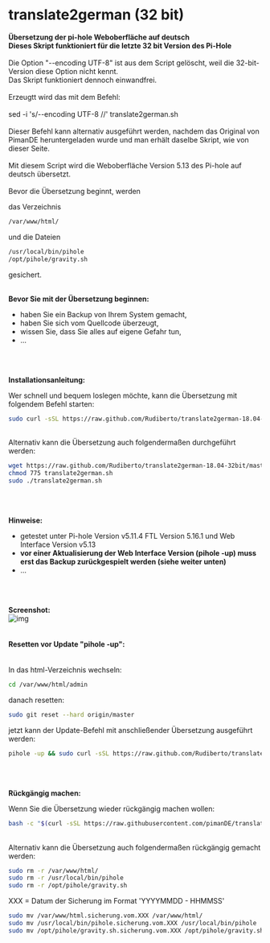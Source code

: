 # translate2german (32 bit)
**Übersetzung der pi-hole Weboberfläche auf deutsch**<br>
**Dieses Skript funktioniert für die letzte 32 bit Version des Pi-Hole**<br>
<br>
Die Option "--encoding UTF-8" ist aus dem Script gelöscht, weil die 32-bit-Version diese Option nicht kennt.<br>
Das Skript funktioniert dennoch einwandfrei.<br>
<br>
Erzeugtt wird das mit dem Befehl:<br>
<br>
sed -i 's/--encoding UTF-8 //' translate2german.sh<br>
<br>
Dieser Befehl kann alternativ ausgeführt werden, nachdem das Original von PimanDE heruntergeladen wurde und man erhält daselbe Skript, wie von dieser Seite.
<br>
<br>
Mit diesem Script wird die Weboberfläche Version 5.13 des Pi-hole auf deutsch übersetzt.<br>
<br>
Bevor die Übersetzung beginnt, werden

das Verzeichnis<br>
```bash
/var/www/html/
```

und die Dateien<br>

```bash
/usr/local/bin/pihole
/opt/pihole/gravity.sh
```

gesichert.
<br>
<br>

**Bevor Sie mit der Übersetzung beginnen:**

* haben Sie ein Backup von Ihrem System gemacht,
* haben Sie sich vom Quellcode überzeugt,
* wissen Sie, dass Sie alles auf eigene Gefahr tun,
* ...
<br>
<br>

**Installationsanleitung:**

Wer schnell und bequem loslegen möchte, kann die Übersetzung mit folgendem Befehl starten:

```bash
sudo curl -sSL https://raw.github.com/Rudiberto/translate2german-18.04-32bit/master/translate2german.sh | bash
```
<br>
Alternativ kann die Übersetzung auch folgendermaßen durchgeführt werden:

```bash
wget https://raw.github.com/Rudiberto/translate2german-18.04-32bit/master/translate2german.sh
chmod 775 translate2german.sh
sudo ./translate2german.sh
```
<br>
<br>

**Hinweise:**

* getestet unter Pi-hole Version v5.11.4 FTL Version 5.16.1 und Web Interface Version v5.13
* **vor einer Aktualisierung der Web Interface Version (pihole -up) muss erst das Backup zurückgespielt werden (siehe weiter unten)**
* ...
<br>
<br>

**Screenshot:**
<br>
![img](https://raw.githubusercontent.com/pimanDE/translate2german/master/pihole-weboberfl%C3%A4che-auf-deutsch.png)<br>
<br>
<br>
**Resetten vor Update "pihole -up":**<br>
<br>
<br>
In das html-Verzeichnis wechseln:
```bash
cd /var/www/html/admin
```
danach resetten:
```bash
sudo git reset --hard origin/master
```
jetzt kann der Update-Befehl mit anschließender Übersetzung ausgeführt werden:
```bash
pihole -up && sudo curl -sSL https://raw.github.com/Rudiberto/translate2german-18.04-32bit/master/translate2german.sh | bash
```
<br>
<br>



**Rückgängig machen:**

Wenn Sie die Übersetzung wieder rückgängig machen wollen:

```bash
bash -c "$(curl -sSL https://raw.githubusercontent.com/pimanDE/translate2german/master/restore2translate.sh)"
```
<br>
Alternativ kann die Übersetzung auch folgendermaßen rückgängig gemacht werden:
<br>

```bash
sudo rm -r /var/www/html/
sudo rm -r /usr/local/bin/pihole
sudo rm -r /opt/pihole/gravity.sh
```

XXX = Datum der Sicherung im Format 'YYYYMMDD - HHMMSS'

```bash
sudo mv /var/www/html.sicherung.vom.XXX /var/www/html/
sudo mv /usr/local/bin/pihole.sicherung.vom.XXX /usr/local/bin/pihole
sudo mv /opt/pihole/gravity.sh.sicherung.vom.XXX /opt/pihole/gravity.sh
```
